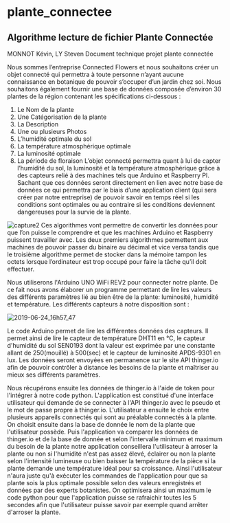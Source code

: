 # plante_connectee

## Algorithme lecture de fichier Plante Connectée
MONNOT Kévin, LY Steven
Document technique projet plante connectée

Nous sommes l’entreprise Connected Flowers et nous souhaitons créer un objet connecté qui permettra à toute personne n’ayant aucune connaissance en botanique de pouvoir s’occuper d’un jardin chez soi. Nous souhaitons également fournir une base de données composée d’environ 30 plantes de la région contenant les spécifications ci-dessous :
1.	Le Nom de la plante 
2.	Une Catégorisation de la plante 
3.	La Description 
4.	Une ou plusieurs Photos
5.	L’humidité optimale du sol
6.	La température atmosphérique optimale
7.	La luminosité optimale 
8.	La période de floraison
L’objet connecté permettra quant à lui de capter l’humidité du sol, la luminosité et la température atmosphérique grâce à des capteurs relié à des machines tels que Arduino et Raspberry PI. Sachant que ces données seront directement en lien avec notre base de données ce qui permettra par le biais d’une application client (qui sera créer par notre entreprise) de pouvoir savoir en temps réel si les conditions sont optimales ou au contraire si les conditions deviennent dangereuses pour la survie de la plante.
 

 ![capture2](https://user-images.githubusercontent.com/43552846/50822098-1d745800-1331-11e9-81a8-8dd278467528.PNG)
Ces algorithmes vont permettre de convertir les données pour que l’on puisse le comprendre et que les machines Arduino et Raspberry puissent travailler avec. Les deux premiers algorithmes permettent aux machines de pouvoir passer du binaire au décimal et vice versa tandis que le troisième algorithme permet de stocker dans la mémoire tampon les octets lorsque l’ordinateur est trop occupé pour faire la tâche qu’il doit effectuer.

Nous utiliserons l'Arduino UNO WiFi REV2 pour connecter notre plante. De ce fait nous avons élaborer un programme permettant de lire les valeurs des différents paramètres lié au bien être de la plante: luminosité, humidité et température.
Les différents capteurs à notre disposition sont :

![2019-06-24_16h57_47](https://user-images.githubusercontent.com/43552846/60029368-4f8c3300-96a1-11e9-8510-7e81c5d2c1e5.png)

Le code Arduino permet de lire les différentes données des capteurs. Il permet ainsi de lire le capteur de température DHT11 en °C, le capteur d'humidité du sol SEN0193 dont la valeur est exprimée par une constante allant de 250(mouillé) à 500(sec) et le capteur de luminosité APDS-9301 en lux.
Les données seront envoyées en permanence sur le site API thinger.io afin de pouvoir contrôler à distance les besoins de la plante et maîtriser au mieux ses différents paramètres. 

Nous récupérons ensuite les données de thinger.io à l'aide de token pour l'intégrer à notre code python. L'application est constitué d'une interface utilisateur qui demande de se connecter à l'API thinger.io avec le pseudo et le mot de passe propre à thinger.io. L'utilisateur a ensuite le choix entre plusieurs appareils connectés qui sont au préalable connectés à la plante. On choisit ensuite dans la base de donnée le nom de la plante que l'utilisateur possède. Puis l'application va comparer les données de thinger.io et de la base de donnée et selon l'intervalle minimum et maximum du besoin de la plante notre application conseillera l'utilisateur à arroser la plante ou non si l'humidité n'est pas assez élevé, éclairer ou non la plante selon l'intensité lumineuse ou bien baisser la température de la pièce si la plante demande une température idéal pour sa croissance. Ainsi l'utilisateur n'aura juste qu'à exécuter les commandes de l'application pour que sa plante sois la plus optimale possible selon des valeurs enregistrés et données par des experts botanistes. On optimisera ainsi un maximum le code python pour que l'application puisse se rafraichir toutes les 5 secondes afin que l'utilisateur puisse savoir par exemple quand arrêter d'arroser la plante.
